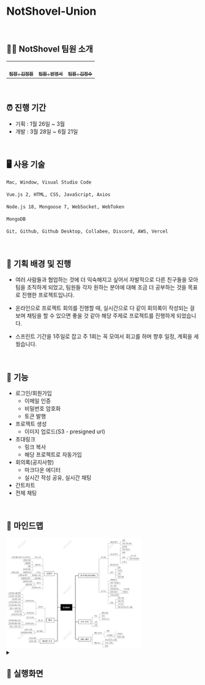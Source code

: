 # NotShovel-Union
<br> 

## 👩‍💻 NotShovel 팀원 소개
<table>
  <tbody>
    <tr>
      <td align="center"><a href="https://github.com/kimwonny8"><img src="https://avatars.githubusercontent.com/u/86811808?v=4" width="150px;" alt=""/><br /><sub><b>팀장 : 김정원 </b></sub></a><br /></td>
      <td align="center"><a href="https://github.com/bys096"><img src="https://avatars.githubusercontent.com/u/82657858?v=4" width="150px;" alt=""/><br /><sub><b>팀원 : 반영서</b></sub></a><br /></td>
      <td align="center"><a href="https://github.com/YJU-KimJeongSu"><img src="https://avatars.githubusercontent.com/u/103088862?v=4" width="150px;" alt=""/><br /><sub><b>팀원 : 김정수</b></sub></a><br /></td>
     </tr>
  </tbody>
</table>

<br> 


## ⏰ 진행 기간

- 기획 : 1월 26일 ~ 3월 
- 개발 : 3월 28일 ~ 6월 21일 

<br>

## 🖥️ 사용 기술

```
Mac, Window, Visual Studio Code

Vue.js 2, HTML, CSS, JavaScript, Axios

Node.js 18, Mongoose 7, WebSocket, WebToken

MongoDB

Git, Github, Github Desktop, Collabee, Discord, AWS, Vercel
```

<br>

## 📌 기획 배경 및 진행

- 여러 사람들과 협업하는 것에 더 익숙해지고 싶어서 자발적으로 다른 친구들을 모아 팀을 조직하게 되었고, 팀원들 각자 원하는 분야에 대해 조금 더 공부하는 것을 목표로 진행한 프로젝트입니다.

- 온라인으로 프로젝트 회의를 진행할 때, 실시간으로 다 같이 회의록이 작성되는 걸 보며 채팅을 할 수 있으면 좋을 것 같아 해당 주제로 프로젝트를 진행하게 되었습니다.

- 스프린트 기간을 1주일로 잡고 주 1회는 꼭 모여서 회고를 하며 향후 일정, 계획을 세웠습니다.

<br>

## 📌 기능

- 로그인/회원가입
  - 이메일 인증
  - 비밀번호 암호화
  - 토큰 발행
- 프로젝트 생성
  - 이미지 업로드(S3 - presigned url)
- 초대링크
  - 링크 복사
  - 해당 프로젝트로 자동가입
- 회의록(공지사항)
  - 마크다운 에디터
  - 실시간 작성 공유, 실시간 채팅
- 간트차트
- 전체 채팅


<br> 

## 📌 마인드맵

<img src="./assets/image.png" alt="image" width=70%/>

<br>


<details>
<summary><h2>📖 실행화면</h2></summary>
<div markdown="1">


### 토큰 발급 및 요청 횟수 제한

- 토큰을 발급하여 권한이 있는 사람만 접근할 수 있게 하였고, 1분에 20번으로 요청 횟수를 제한했습니다.

<img src="./assets/Untitled 1.png" width=80%>

### 로그인 전 메인화면

<img src="./assets/localhost_8080__(6).png" width=80%>

### 회원가입 및 로그인

<img src="./assets/localhost_8080_signinup_.png" width=80%>

<img src="./assets/Untitled 2.png" width=80%>

<img src="./assets/Untitled 3.png" width=80%>

### 프로젝트 생성

<img src="./assets/Untitled 4.png" width=80%>

### 프로젝트 생성 후 초대링크로 초대 가능

<img src="./assets/Untitled 5.png" width=80%>

<img src="./assets/Untitled 6.png" width=80%>

<img src="./assets/Untitled 7.png" width=80%>

<img src="./assets/Untitled.png" width=80%>

### 프로젝트에 들어왔을 때, 게시판 추가 화면

<img src="./assets/Untitled 8.png" width=80%>

<img src="./assets/Untitled 9.png" width=80%>

### 회의록

- 회의록 작성 중인 모습이며 해당 페이지는 웹소켓을 이용해 실시간 공유되며, 채팅을 할 수 있습니다.

<img src="./assets/Untitled 10.png" width=80%>

<img src="./assets/Untitled 11.png" width=80%>

### 간트차트

- 간트차트에 시작일, 기간, 내용을 입력할 수 있습니다.

<img src="./assets/Untitled 12.png" width=80%>

<img src="./assets/Untitled 13.png" width=80%>

### 설정

- 프로젝트 삭제와 수정, 회원 관리가 가능하며 매니저는 회원 관리만 할 수 있습니다.

<img src="./assets/Untitled 14.png" width=80%>

<img src="./assets/Untitled 15.png" width=80%>

<img src="./assets/Untitled 16.png" width=80%>

<img src="./assets/Untitled 17.png" width=80%>

<img src="./assets/Untitled 18.png" width=80%>

</div>
</details>
